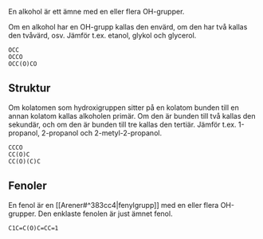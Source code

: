 
En alkohol är ett ämne med en eller flera OH-grupper.

Om en alkohol har en OH-grupp kallas den envärd, om den har två kallas den tvåvärd, osv. Jämför t.ex. etanol, glykol och glycerol.

```smiles
OCC
OCCO
OCC(O)CO
```

## Struktur
Om kolatomen som hydroxigruppen sitter på en kolatom bunden till en annan kolatom kallas alkoholen primär. Om den är bunden till två kallas den sekundär, och om den är bunden till tre kallas den tertiär. Jämför t.ex. 1-propanol, 2-propanol och 2-metyl-2-propanol.

```smiles
CCCO
CC(O)C
CC(O)(C)C
```
## Fenoler
En fenol är en [[Arener#^383cc4|fenylgrupp]] med en eller flera OH-grupper. Den enklaste fenolen är just ämnet fenol.

```smiles
C1C=C(O)C=CC=1
```